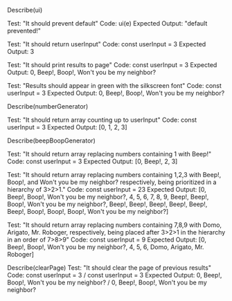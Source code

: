 Describe(ui)

Test: "It should prevent default"
Code: ui(e)
Expected Output: "default prevented!"

Test: "It should return userInput"
Code: const userInput = 3
Expected Output: 3

Test: "It should print results to page"
Code: const userInput = 3
Expected Output: 0, Beep!, Boop!, Won't you be my neighbor?

Test: "Results should appear in green with the silkscreen font"
Code: const userInput = 3
Expected Output: 0, Beep!, Boop!, Won't you be my neighbor? 

Describe(numberGenerator)

Test: "It should return array counting up to userInput"
Code: const userInput = 3
Expected Output: [0, 1, 2, 3]

Describe(beepBoopGenerator)

Test: "It should return array replacing numbers containing 1 with Beep!"
Code: const userInput = 3
Expected Output: [0, Beep!, 2, 3]

Test: "It should return array replacing numbers containing 1,2,3 with Beep!, Boop!, and Won't you be my neighbor? respectively, being prioritized in a hierarchy of 3>2>1."
Code: const userInput = 23
Expected Output: [0, Beep!, Boop!, Won't you be my neighbor?, 4, 5, 6, 7, 8, 9, Beep!, Beep!, Boop!, Won't you be my neighbor?, Beep!, Beep!, Beep!, Beep!, Beep!, Beep!, Boop!, Boop!, Boop!, Won't you be my neighbor?]

Test: "It should return array replacing numbers containing 7,8,9 with Domo, Arigato, Mr. Roboger, respectively, being placed after 3>2>1 in the hierarchy in an order of 7>8>9"
Code: const userInput = 9
Expected Output: [0, Beep!, Boop!, Won't you be my neighbor?, 4, 5, 6, Domo, Arigato, Mr. Roboger]

Describe(clearPage)
Test: "It should clear the page of previous results"
Code: const userInput = 3 / const userInput = 3
Expected Output: 0, Beep!, Boop!, Won't you be my neighbor? / 0, Beep!, Boop!, Won't you be my neighbor?